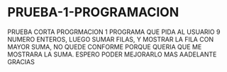 # PRUEBA-1-PROGRAMACION
PRUEBA CORTA PROGRMACION 1
PROGRAMA QUE PIDA AL USUARIO 9 NUMERO ENTEROS, LUEGO SUMAR FILAS, Y MOSTRAR LA FILA CON MAYOR SUMA, NO QUEDE CONFORME PORQUE QUERIA QUE ME MOSTRARA LA SUMA. ESPERO PODER MEJORARLO MAS AADELANTE GRACIAS
